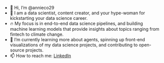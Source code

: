 - 👋 Hi, I’m @annieco29
- 👀 I am a data scientist, content creator, and your hype-woman for kickstarting your data science career.
- 🔥 My focus is in end-to-end data science pipelines, and building machine learning models that provide insights about topics ranging from fintech to climate change.
- 🌱 I’m currently learning more about agents, spinning up front-end visualizations of my data science projects, and contributing to open-source projects.
- 📫 How to reach me: [LinkedIn](https://www.linkedin.com/in/annie-condon-3293b1a3/) 

<!---
annieco29/annieco29 is a ✨ special ✨ repository because its `README.md` (this file) appears on your GitHub profile.
You can click the Preview link to take a look at your changes.
--->

